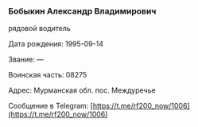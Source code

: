### Бобыкин Александр Владимирович

рядовой водитель

Дата рождения: 1995-09-14

Звание: —

Воинская часть: 08275

Адрес: Мурманская обл. пос. Междуречье

Сообщение в Telegram: [https://t.me/rf200_now/1006](https://t.me/rf200_now/1006)
